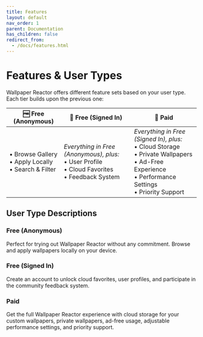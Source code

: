 ```yaml
---
title: Features
layout: default
nav_order: 1
parent: Documentation
has_children: false
redirect_from:
  - /docs/features.html
---
```


# Features & User Types

Wallpaper Reactor offers different feature sets based on your user type. Each tier builds upon the previous one:

| 🆓 **Free (Anonymous)** | 👤 **Free (Signed In)** | 💎 **Paid** |
|-------------------------|-------------------------|--------------|
| • Browse Gallery<br>• Apply Locally<br>• Search & Filter | *Everything in Free (Anonymous), plus:*<br>• User Profile<br>• Cloud Favorites<br>• Feedback System | *Everything in Free (Signed In), plus:*<br>• Cloud Storage<br>• Private Wallpapers<br>• Ad-Free Experience<br>• Performance Settings<br>• Priority Support |

## User Type Descriptions

### Free (Anonymous)
Perfect for trying out Wallpaper Reactor without any commitment. Browse and apply wallpapers locally on your device.

### Free (Signed In)
Create an account to unlock cloud favorites, user profiles, and participate in the community feedback system.

### Paid
Get the full Wallpaper Reactor experience with cloud storage for your custom wallpapers, private wallpapers, ad-free usage, adjustable performance settings, and priority support.